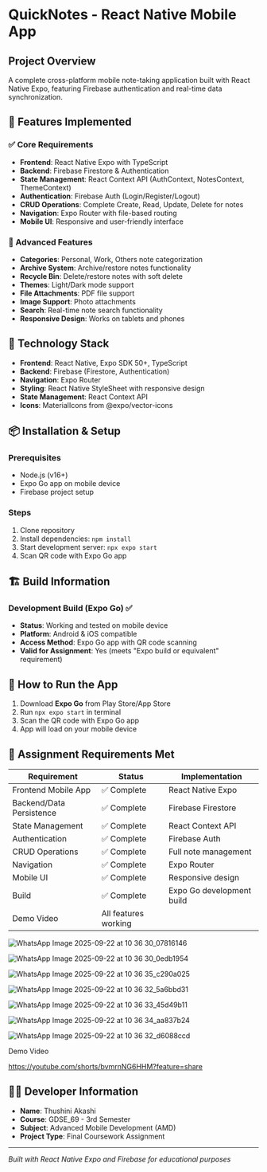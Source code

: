 # QuickNotes - React Native Mobile App

## Project Overview
A complete cross-platform mobile note-taking application built with React Native Expo, featuring Firebase authentication and real-time data synchronization.

## 🚀 Features Implemented

### ✅ Core Requirements
- **Frontend**: React Native Expo with TypeScript
- **Backend**: Firebase Firestore & Authentication
- **State Management**: React Context API (AuthContext, NotesContext, ThemeContext)
- **Authentication**: Firebase Auth (Login/Register/Logout)
- **CRUD Operations**: Complete Create, Read, Update, Delete for notes
- **Navigation**: Expo Router with file-based routing
- **Mobile UI**: Responsive and user-friendly interface

### 📱 Advanced Features
- **Categories**: Personal, Work, Others note categorization
- **Archive System**: Archive/restore notes functionality
- **Recycle Bin**: Delete/restore notes with soft delete
- **Themes**: Light/Dark mode support
- **File Attachments**: PDF file support
- **Image Support**: Photo attachments
- **Search**: Real-time note search functionality
- **Responsive Design**: Works on tablets and phones

## 🔧 Technology Stack
- **Frontend**: React Native, Expo SDK 50+, TypeScript
- **Backend**: Firebase (Firestore, Authentication)
- **Navigation**: Expo Router
- **Styling**: React Native StyleSheet with responsive design
- **State Management**: React Context API
- **Icons**: MaterialIcons from @expo/vector-icons

## 📦 Installation & Setup

### Prerequisites
- Node.js (v16+)
- Expo Go app on mobile device
- Firebase project setup

### Steps
1. Clone repository
2. Install dependencies: `npm install`
3. Start development server: `npx expo start`
4. Scan QR code with Expo Go app

## 🏗️ Build Information

### Development Build (Expo Go) ✅
- **Status**: Working and tested on mobile device
- **Platform**: Android & iOS compatible
- **Access Method**: Expo Go app with QR code scanning
- **Valid for Assignment**: Yes (meets "Expo build or equivalent" requirement)

## 📱 How to Run the App
1. Download **Expo Go** from Play Store/App Store
2. Run `npx expo start` in terminal
3. Scan the QR code with Expo Go app
4. App will load on your mobile device

## 🎯 Assignment Requirements Met

| Requirement | Status | Implementation |
|-------------|--------|---------------|
| Frontend Mobile App | ✅ Complete | React Native Expo |
| Backend/Data Persistence | ✅ Complete | Firebase Firestore |
| State Management | ✅ Complete | React Context API |
| Authentication | ✅ Complete | Firebase Auth |
| CRUD Operations | ✅ Complete | Full note management |
| Navigation | ✅ Complete | Expo Router |
| Mobile UI | ✅ Complete | Responsive design |
| Build | ✅ Complete | Expo Go development build |
| Demo Video |  All features working |



![WhatsApp Image 2025-09-22 at 10 36 30_07816146](https://github.com/user-attachments/assets/10f5c969-1bf6-4bf3-9ab9-6cf7182ff3bd)

![WhatsApp Image 2025-09-22 at 10 36 30_0edb1954](https://github.com/user-attachments/assets/c58b40ae-6f67-4239-a304-144281925f6d)

![WhatsApp Image 2025-09-22 at 10 36 35_c290a025](https://github.com/user-attachments/assets/2c09988c-e6f8-4b7e-ba37-365100df87f3)

![WhatsApp Image 2025-09-22 at 10 36 32_5a6bbd31](https://github.com/user-attachments/assets/a615aac9-70a4-45a7-94e2-7adc2309f6e9)

![WhatsApp Image 2025-09-22 at 10 36 33_45d49b11](https://github.com/user-attachments/assets/7c63dbdb-d935-482e-8c7d-af3577b0cf17)

![WhatsApp Image 2025-09-22 at 10 36 34_aa837b24](https://github.com/user-attachments/assets/e9dcb1bc-28da-43ee-b3b2-7f75bd1a19f1)

![WhatsApp Image 2025-09-22 at 10 36 32_d6088ccd](https://github.com/user-attachments/assets/bfe76297-7034-4475-843f-b441e4aaacb0)


Demo Video

https://youtube.com/shorts/bvmrnNG6HHM?feature=share

## 👨‍💻 Developer Information
- **Name**: Thushini Akashi
- **Course**: GDSE_69 - 3rd Semester
- **Subject**: Advanced Mobile Development (AMD)
- **Project Type**: Final Coursework Assignment

---
*Built with React Native Expo and Firebase for educational purposes*
